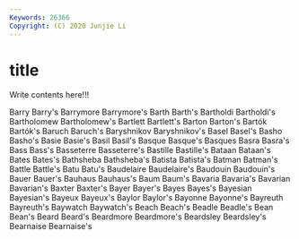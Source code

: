```yaml
---
Keywords: 26366
Copyright: (C) 2020 Junjie Li
---
```


# title

Write contents here!!!
 
Barry 
Barry's 
Barrymore 
Barrymore's 
Barth 
Barth's 
Bartholdi 
Bartholdi's
Bartholomew 
Bartholomew's 
Bartlett 
Bartlett's 
Barton 
Barton's 
Bartók 
Bartók's 
Baruch 
Baruch's
Baryshnikov 
Baryshnikov's 
Basel 
Basel's 
Basho 
Basho's 
Basie 
Basie's 
Basil 
Basil's
Basque 
Basque's 
Basques 
Basra 
Basra's 
Bass 
Bass's 
Basseterre 
Basseterre's 
Bastille
Bastille's 
Bataan 
Bataan's 
Bates 
Bates's 
Bathsheba 
Bathsheba's 
Batista 
Batista's 
Batman
Batman's 
Battle 
Battle's 
Batu 
Batu's 
Baudelaire 
Baudelaire's 
Baudouin 
Baudouin's 
Bauer
Bauer's 
Bauhaus 
Bauhaus's 
Baum 
Baum's 
Bavaria 
Bavaria's 
Bavarian 
Bavarian's 
Baxter
Baxter's 
Bayer 
Bayer's 
Bayes 
Bayes's 
Bayesian 
Bayesian's 
Bayeux 
Bayeux's 
Baylor
Baylor's 
Bayonne 
Bayonne's 
Bayreuth 
Bayreuth's 
Baywatch 
Baywatch's 
Beach 
Beach's 
Beadle
Beadle's 
Bean 
Bean's 
Beard 
Beard's 
Beardmore 
Beardmore's 
Beardsley 
Beardsley's 
Bearnaise
Bearnaise's 
